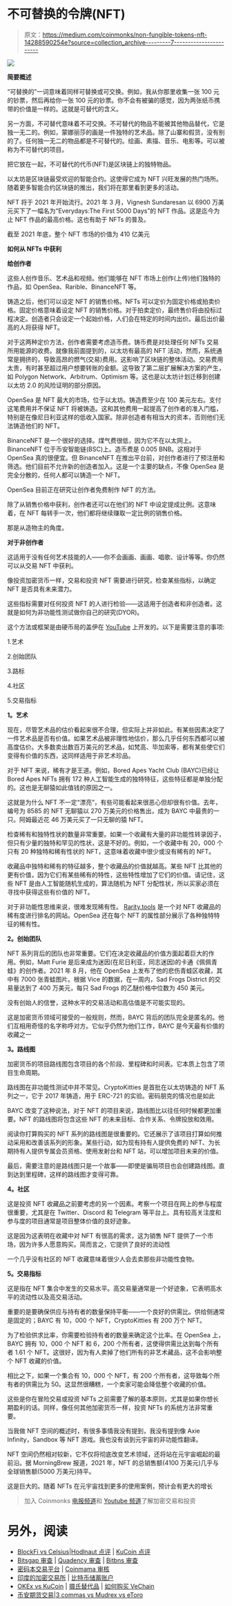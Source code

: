 # 不可替换的令牌(NFT)

> 原文：<https://medium.com/coinmonks/non-fungible-tokens-nft-14288590254e?source=collection_archive---------7----------------------->

![](img/6283b32b0f97f17f2b72b1c947d707ee.png)

**简要概述**

“可替换的”一词意味着同样可替换或可交换。例如，我从你那里收集一张 100 元的钞票，然后再给你一张 100 元的钞票。你不会有被骗的感觉，因为两张纸币携带的价值是一样的。这就是可替代的含义。

另一方面，不可替代意味着不可交换。不可替代的物品不能被其他物品替代，它是独一无二的。例如，蒙娜丽莎的画是一件独特的艺术品。除了山寨和假货，没有别的了。任何独一无二的物品都是不可替代的。绘画、素描、音乐、电影等。可以被称为不可替代的项目。

把它放在一起，不可替代的代币(NFT)是区块链上的独特物品。

以太坊是区块链最受欢迎的智能合约。这使得它成为 NFT 兴旺发展的热门场所。随着更多智能合约区块链的推出，我们将在那里看到更多的活动。

NFT 将于 2021 年开始流行。2021 年 3 月，Vignesh Sundaresan 以 6900 万美元买下了一幅名为“Everydays:The First 5000 Days”的 NFT 作品。这是迄今为止 NFT 作品的最高价格。这也有助于 NFTs 的普及。

截至 2021 年底，整个 NFT 市场的价值为 410 亿美元

**如何从 NFTs 中获利**

**给创作者**

这些人创作音乐、艺术品和视频。他们能够在 NFT 市场上创作(上传)他们独特的作品，如 OpenSea、Rarible、BinanceNFT 等。

铸造之后，他们可以设定 NFT 的销售价格。NFTs 可以定价为固定价格或拍卖价格。固定价格意味着设定 NFT 的销售价格。对于拍卖定价，最终售价将由投标过程决定。创造者只会设定一个起始价格，人们会在特定的时间内出价。最后出价最高的人将获得 NFT。

对于这两种定价方法，创作者需要考虑造币费。铸币费是对处理任何 NFTs 交易所用能源的收费。就像我前面提到的，以太坊有最高的 NFT 活动，然而，系统通常是拥挤的，导致高昂的燃气(交易)费用。这影响了区块链的整体活动。交易费用太贵，有时甚至超过用户想要转账的金额。这导致了第二层扩展解决方案的产生，如 Polygon Network、Arbitrum、Optimism 等。这也是以太坊计划迁移到创建以太坊 2.0 的风险证明的部分原因。

OpenSea 是 NFT 最大的市场，位于以太坊。铸造费至少在 100 美元左右。支付这笔费用并不保证 NFT 将被铸造。这和其他费用一起提高了创作者的准入门槛，特别是在像尼日利亚这样的低收入国家。除非创造者有相当大的资本，否则他们无法铸造他们的 NFT。

BinanceNFT 是一个很好的选择。煤气费很低，因为它不在以太网上。BinanceNFT 位于币安智能链(BSC)上。造币费是 0.005 BNB。这相对于 OpenSea 真的很便宜。但 BinanceNFT 在推出平台前，对创作者进行了预注册和筛选。他们目前不允许新的创造者加入。这是一个主要的缺点，不像 OpenSea 是完全分散的，任何人都可以铸造一个 NFT。

OpenSea 目前正在研究让创作者免费制作 NFT 的方法。

除了从销售价格中获利，创作者还可以在他们的 NFT 中设定提成比例。这意味着，在 NFT 每转手一次，他们都将继续赚取一定比例的销售价格。

那是从造物主的角度。

**对于非创作者**

这适用于没有任何艺术技能的人——你不会画画、画画、唱歌、设计等等。你仍然可以从交易 NFT 中获利。

像投资加密货币一样，交易和投资 NFT 需要进行研究，检查某些指标，以确定 NFT 是否具有未来潜力。

这些指标需要对任何投资 NFT 的人进行检验——这适用于创造者和非创造者。这就是如何为非功能性测试做你自己的研究(DYOR)。

这个方法或框架是由硬币局的盖伊在 [YouTube](https://youtu.be/f12cCCl4tus) 上开发的。以下是需要注意的事项:

1.艺术

2.创始团队

3.路标

4.社区

5.交易指标

**1。艺术**

现在，尽管艺术品的估价看起来很不合理，但实际上并非如此。有某些因素决定了一件艺术品是否有价值。如果艺术品被非理性地估价，那么几乎任何东西都可以被高度估价。大多数卖出数百万美元的艺术品，如梵高、毕加索等，都有某些使它们变得有价值的东西，这同样适用于非艺术珍品。

对于 NFT 来说，稀有才是王道。例如，Bored Apes Yacht Club (BAYC)已经让 Bored Apes NFTs 拥有 172 种人工智能生成的独特特征，这些特征都是单独分配的。这也是无聊猿如此值钱的原因之一。

这就是为什么 NFT 不一定“漂亮”，有些可能看起来很恶心但却很有价值。去年，编号为 8585 的 NFT 无聊猿以 270 万美元的价格售出，成为 BAYC 中最贵的一只。阿姆最近花 46 万美元买了一只无聊的猿 NFT。

检查稀有和独特性状的数量非常重要。如果一个收藏有大量的非功能性转录因子，但只有少量的独特和罕见的性状，这是不好的。例如，一个收藏中有 20，000 个只有 20 种独特和稀有性状的 NFT，这意味着收藏中很少或没有稀有的 NFT。

收藏品中独特和稀有的特征越多，整个收藏品的价值就越高。某些 NFT 比其他的更有价值，因为它们有某些稀有的特性，这些特性增加了它们的价值。请记住，这些 NFT 是由人工智能随机生成的，算法随机为 NFT 分配性状，所以买家必须在寻找中获得这些有价值的 NFT。

对于非功能性思维来说，很难发现稀有性。 [Rarity.tools](http://Rarity.tools) 是一个对 NFT 收藏品的稀有度进行排名的网站。OpenSea 还在每个 NFT 的属性部分展示了各种独特特征的稀有性。

**2。创始团队**

NFT 系列背后的团队也非常重要。它们在决定收藏品的价值方面起着巨大的作用。例如，Matt Furie 是后来成为迷因(在尼日利亚，同志迷因)的卡通《佩佩青蛙》的创作者。2021 年 8 月，他在 OpenSea 上发布了他的悲伤青蛙区收藏，其中有 7000 张青蛙图片。根据 Vice 的数据，在一周内，Sad Frogs District 的交易量达到了 400 万美元，每只 Sad Frogs 的乙醚价格中位数为 450 美元。

没有创始人的信誉，这种水平的交易活动和高估值是不可能实现的。

这是加密货币领域可接受的一般规则，然而，BAYC 背后的团队完全是匿名的。他们互相用奇怪的名字称呼对方。它似乎仍然为他们工作，BAYC 是今天最有价值的收藏之一

**3。路线图**

加密货币的项目路线图包含项目的各个阶段、里程碑和时间表。它本质上包含了项目生命周期。

路线图在非功能性测试中并不常见。CryptoKitties 是首批在以太坊铸造的 NFT 系列之一，它于 2017 年铸造，用于 ERC-721 的实验。密码朋克的情况也是如此

BAYC 改变了这种说法，对于 NFT 的项目来说，路线图比以往任何时候都更加重要。NFT 的路线图将包含这些 NFT 的未来目标、合作关系、令牌投放和效用。

阅读你打算购买的 NFT 系列的路线图是很重要的。它还展示了该项目打算如何推动采用和改善该系列的形象。某些行动，如为现有持有人提供免费的 NFT、为长期持有人提供专属会员资格、使用发射台和 NFT 站，可以增加项目未来的价值。

最后，需要注意的是路线图只是一个故事——即使是骗局项目也会创建路线图。直到达到里程碑，这样的路线图才变得可靠。

**4。社区**

这是投资 NFT 收藏品之前要考虑的另一个因素。考察一个项目在网上的参与程度很重要，尤其是在 Twitter、Discord 和 Telegram 等平台上。具有较高关注度和参与度的项目通常是项目整体价值的良好迹象。

这是因为这表明在收藏中对 NFT 有很高的需求，这为销售 NFT 提供了一个市场，因为许多人愿意购买。简而言之，它提供了良好的流动性

一个几乎没有社区的 NFT 收藏意味着很少人会去卖那些非功能性食物。

**5。交易指标**

这是指在 NFT 集合中发生的交易水平。高交易量通常是一个好迹象，它表明高水平的流动性以及高交易活动。

重要的是要确保供应与持有者的数量保持平衡——一个良好的供需比。供给侧通常是固定的；BAYC 有 10，000 个 NFT，CryptoKitties 有 200 万个 NFT。

为了检验供求比率，你需要检验持有者的数量来确定这个比率。在 OpenSea 上，BAYC 拥有 10，000 个 NFT 和 6，200 个所有者，这使得供需比达到每个所有者 1.61 个 NFT。这很好，因为有人卖掉了他们所有的非艺术藏品，这不会影响整个 NFT 收藏的价值。

相比之下，如果一个集合有 10，000 个 NFT，有 200 个所有者，这导致每个所有者的供需比为 50。这显然很糟糕，一个卖家可能会降低整个收藏的价值。

这些是你在冒险交易或投资 NFTs 之前需要了解的基本原则，尤其是如果你想长期盈利的话。同样，像任何其他加密货币一样，投资 NFTs 的系统方法非常重要。

当我做 NFT 空间的概述时，有很多事情我没有提到，我没有提到像 Axie Infinity，Sandbox 等 NFT 游戏。我也没有谈到元宇宙的非功能性翻译。

NFT 空间仍然相对较新，它不仅将彻底改变艺术领域，还将站在元宇宙崛起的最前沿。据 MorningBrew 报道，2021 年，NFT 的总销售额(4100 万美元)几乎与全球销售额(5000 万美元)持平。

这是巨大的。随着 NFTs 在元宇宙找到更多的使用案例，预计会有更大的增长

> 加入 Coinmonks [电报频道](https://t.me/coincodecap)和 [Youtube 频道](https://www.youtube.com/c/coinmonks/videos)了解加密交易和投资

# 另外，阅读

*   [BlockFi vs Celsius](/coinmonks/blockfi-vs-celsius-vs-hodlnaut-8a1cc8c26630)|[Hodlnaut 点评](/coinmonks/hodlnaut-review-best-way-to-hodl-is-to-earn-interest-on-your-bitcoin-6658a8c19edf) | [KuCoin 点评](https://coincodecap.com/kucoin-review)
*   [Bitsgap 审查](/coinmonks/bitsgap-review-a-crypto-trading-bot-that-makes-easy-money-a5d88a336df2) | [Quadency 审查](/coinmonks/quadency-review-a-crypto-trading-automation-platform-3068eaa374e1) | [Bitbns 审查](/coinmonks/bitbns-review-38256a07e161)
*   [密码本交易平台](/coinmonks/top-10-crypto-copy-trading-platforms-for-beginners-d0c37c7d698c) | [Coinmama 审核](/coinmonks/coinmama-review-ace5641bde6e)
*   [印度的加密交易所](/coinmonks/bitcoin-exchange-in-india-7f1fe79715c9) | [比特币储蓄账户](/coinmonks/bitcoin-savings-account-e65b13f92451)
*   [OKEx vs KuCoin](https://coincodecap.com/okex-kucoin) | [摄氏替代品](https://coincodecap.com/celsius-alternatives) | [如何购买 VeChain](https://coincodecap.com/buy-vechain)
*   [币安期货交易](https://coincodecap.com/binance-futures-trading)|[3 commas vs Mudrex vs eToro](https://coincodecap.com/mudrex-3commas-etoro)